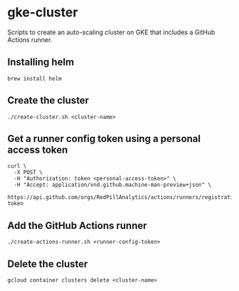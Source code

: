 # gke-cluster
Scripts to create an auto-scaling cluster on GKE that includes a GitHub Actions runner.

## Installing helm
```
brew install helm
```

## Create the cluster
```
./create-cluster.sh <cluster-name>
```

## Get a runner config token using a personal access token
```
curl \
  -X POST \
  -H "Authorization: token <personal-access-token>" \
  -H "Accept: application/vnd.github.machine-man-preview+json" \
  https://api.github.com/orgs/RedPillAnalytics/actions/runners/registration-token
```

## Add the GitHub Actions runner
```
./create-actions-runner.sh <runner-config-token>
```

## Delete the cluster
```
gcloud container clusters delete <cluster-name>
```
